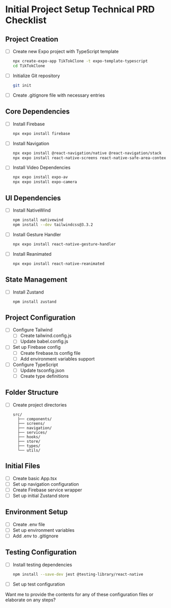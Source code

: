 # Initial Project Setup Technical PRD Checklist

## Project Creation
- [ ] Create new Expo project with TypeScript template
  ```bash
  npx create-expo-app TikTokClone -t expo-template-typescript
  cd TikTokClone
  ```
- [ ] Initialize Git repository
  ```bash
  git init
  ```
- [ ] Create .gitignore file with necessary entries

## Core Dependencies
- [ ] Install Firebase
  ```bash
  npx expo install firebase
  ```
- [ ] Install Navigation
  ```bash
  npx expo install @react-navigation/native @react-navigation/stack
  npx expo install react-native-screens react-native-safe-area-context
  ```
- [ ] Install Video Dependencies
  ```bash
  npx expo install expo-av
  npx expo install expo-camera
  ```

## UI Dependencies
- [ ] Install NativeWind
  ```bash
  npm install nativewind
  npm install --dev tailwindcss@3.3.2
  ```
- [ ] Install Gesture Handler
  ```bash
  npx expo install react-native-gesture-handler
  ```
- [ ] Install Reanimated
  ```bash
  npx expo install react-native-reanimated
  ```

## State Management
- [ ] Install Zustand
  ```bash
  npm install zustand
  ```

## Project Configuration
- [ ] Configure Tailwind
  - [ ] Create tailwind.config.js
  - [ ] Update babel.config.js
- [ ] Set up Firebase config
  - [ ] Create firebase.ts config file
  - [ ] Add environment variables support
- [ ] Configure TypeScript
  - [ ] Update tsconfig.json
  - [ ] Create type definitions

## Folder Structure
- [ ] Create project directories
  ```
  src/
    ├── components/
    ├── screens/
    ├── navigation/
    ├── services/
    ├── hooks/
    ├── store/
    ├── types/
    └── utils/
  ```

## Initial Files
- [ ] Create basic App.tsx
- [ ] Set up navigation configuration
- [ ] Create Firebase service wrapper
- [ ] Set up initial Zustand store

## Environment Setup
- [ ] Create .env file
- [ ] Set up environment variables
- [ ] Add .env to .gitignore

## Testing Configuration
- [ ] Install testing dependencies
  ```bash
  npm install --save-dev jest @testing-library/react-native
  ```
- [ ] Set up test configuration

Want me to provide the contents for any of these configuration files or elaborate on any steps?